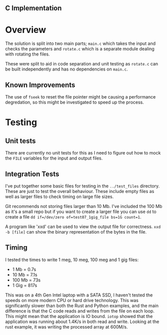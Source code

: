C Implementation
----------------

# Overview

The solution is split into two main parts; `main.c` which takes the input and checks the parameters and `rotate.c` which is a separate module dealing with rotating the files.

These were split to aid in code separation and unit testing as `rotate.c` can be built independently and has no dependencies on `main.c`.

## Known Improvements

The use of `fseek` to reset the file pointer might be causing a performance degredation, so this might be investigated to speed up the process.

# Testing

## Unit tests

There are currently no unit tests for this as I need to figure out how to mock the `FILE` variables for the input and output files.

## Integration Tests

I've put together some basic files for testing in the `../test_files` directory. These are just to test the overall behaviour. These include empty files as well as larger files to check timing on large file sizes.

Git recommends not storing files larger than 10 Mb. I've included the 100 Mb as it's a small repo but if you want to create a larger file you can use `dd` to create a file `dd if=/dev/zero of=test07_1gig_file bs=1G count=1`.

A program like 'xxd' can be used to view the output file for correctness. `xxd -b [file]` can show the binary representation of the bytes in the file.

## Timing

I tested the times to write 1 meg, 10 meg, 100 meg and 1 gig files:
* 1 Mb = 0.7s
* 10 Mb = 7.1s
* 100 Mb = 73s
* 1 Gig = 817s

This was on a 4th Gen Intel laptop with a SATA SSD, I haven't tested the speeds on more modern CPU or hard drive technology. This was significantly slower than both the Rust and Python examples, and the main difference is that the C code reads and writes from the file on each loop. This might mean that the application is IO bound. `iotop` showed that the application was running about 1.4K/s in both read and write. Looking at the rust example, it was writing the processed array at 600M/s.